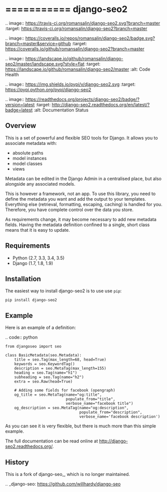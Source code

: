 ===========
django-seo2
===========

.. image:: https://travis-ci.org/romansalin/django-seo2.svg?branch=master
    :target: https://travis-ci.org/romansalin/django-seo2?branch=master

.. image:: https://coveralls.io/repos/romansalin/django-seo2/badge.svg?branch=master&service=github
    :target: https://coveralls.io/github/romansalin/django-seo2?branch=master

.. image:: https://landscape.io/github/romansalin/django-seo2/master/landscape.svg?style=flat
    :target: https://landscape.io/github/romansalin/django-seo2/master
    :alt: Code Health

.. image:: https://img.shields.io/pypi/v/django-seo2.svg
    :target: https://pypi.python.org/pypi/django-seo2

.. image:: https://readthedocs.org/projects/django-seo2/badge/?version=latest
    :target: http://django-seo2.readthedocs.org/en/latest/?badge=latest
    :alt: Documentation Status

Overview
--------

This is a set of powerful and flexible SEO tools for Django. It allows you
to associate metadata with:

* absolute paths
* model instances
* model classes
* views

Metadata can be edited in the Django Admin in a centralised place,
but also alongside any associated models.

This is however a framework, not an app. To use this library, you need to define
the metadata you want and add the output to your templates.
Everything else (retrieval, formatting, escaping, caching) is handled for you.
Therefore, you have complete control over the data you store.

As requirements change, it may become necessary to add new metadata fields.
Having the metadata definition confined to a single, short class means that it
is easy to update.

Requirements
------------

* Python (2.7, 3.3, 3.4, 3.5)
* Django (1.7, 1.8, 1.9)

Installation
------------

The easiest way to install django-seo2 is to use use ``pip``:

    pip install django-seo2

Example
-------

Here is an example of a definition:

.. code:: python

    from djangoseo import seo

    class BasicMetadata(seo.Metadata):
        title = seo.Tag(max_length=68, head=True)
        keywords = seo.KeywordTag()
        description = seo.MetaTag(max_length=155)
        heading = seo.Tag(name="h1")
        subheading = seo.Tag(name="h2")
        extra = seo.Raw(head=True)

        # Adding some fields for facebook (opengraph)
        og_title = seo.MetaTag(name="og:title",
                               populate_from="title",
                               verbose_name="facebook title")
        og_description = seo.MetaTag(name="og:description",
                                     populate_from="description",
                                     verbose_name='facebook description')

As you can see it is very flexible, but there is much more than this simple example.

The full documentation can be read online at http://django-seo2.readthedocs.org/.

History
-------

This is a fork of django-seo_, which is no longer maintained.

.. _django-seo: https://github.com/willhardy/django-seo

